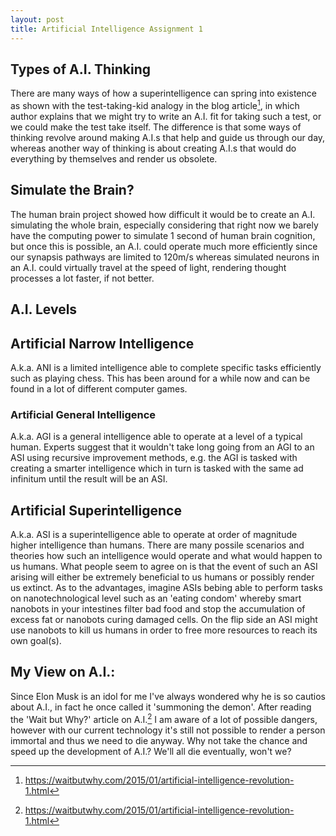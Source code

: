 ```yaml
---
layout: post
title: Artificial Intelligence Assignment 1
---
```


## Types of A.I. Thinking

There are many ways of how a superintelligence can spring into existence as shown with the test-taking-kid analogy in the blog article[^1], in which author explains that we might try to write an A.I. fit for taking such a test, or we could make the test take itself. The difference is that some ways of thinking revolve around making A.I.s that help and guide us through our day, whereas another way of thinking is about creating A.I.s that would do everything by themselves and render us obsolete.

## Simulate the Brain?

The human brain project showed how difficult it would be to create an A.I. simulating the whole brain, especially considering that right now we barely have the computing power to simulate 1 second of human brain cognition, but once this is possible, an A.I. could operate much more efficiently since our synapsis pathways are limited to 120m/s whereas simulated neurons in an A.I. could virtually travel at the speed of light, rendering thought processes a lot faster, if not better.

## A.I. Levels

## Artificial Narrow Intelligence
A.k.a. ANI is a limited intelligence able to complete specific tasks efficiently such as playing chess. This has been around for a while now and can be found in a lot of different computer games.

### Artificial General Intelligence
A.k.a. AGI is a general intelligence able to operate at a level of a typical human. Experts suggest that it wouldn't take long going from an AGI to an ASI using recursive improvement methods, e.g. the AGI is tasked with creating a smarter intelligence which in turn is tasked with the same ad infinitum until the result will be an ASI.

## Artificial Superintelligence
A.k.a. ASI is a superintelligence able to operate at order of magnitude higher intelligence than humans. There are many possile scenarios and theories how such an intelligence would operate and what would happen to us humans. What people seem to agree on is that the event of such an ASI arising will either be extremely beneficial to us humans or possibly render us extinct. As to the advantages, imagine ASIs bebing able to perform tasks on nanotechnological level such as an 'eating condom'
whereby smart nanobots in your intestines filter bad food and stop the accumulation of excess fat or nanobots curing damaged cells. On the flip side an ASI might use nanobots to kill us humans in order to free more resources to reach its own goal(s).

## My View on A.I.:

Since Elon Musk is an idol for me I've always wondered why he is so cautios about A.I., in fact he once called it 'summoning the demon'. After reading the 'Wait but Why?' article on A.I.[^1] I am aware of a lot of possible dangers, however with our current technology it's still not possible to render a person immortal and thus we need to die anyway. Why not take the chance and speed up the development of A.I.? We'll all die eventually, won't we?

[^1]: https://waitbutwhy.com/2015/01/artificial-intelligence-revolution-1.html

